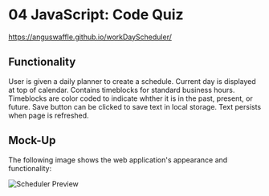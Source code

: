# 04 JavaScript: Code Quiz

https://anguswaffle.github.io/workDayScheduler/

## Functionality
User is given a daily planner to create a schedule. Current day is displayed at top of calendar. Contains timeblocks for standard business hours. Timeblocks are color coded to indicate whther it is in the past, present, or future. Save button can be clicked to save text in local storage. Text persists when page is refreshed. 

## Mock-Up
The following image shows the web application's appearance and functionality:

![Scheduler Preview](./assets/images/preview.png)